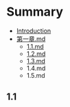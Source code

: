 # Summary

* [Introduction](README.md)
* [第一章.md](di-yi-zhang.md)
  * [1.1.md](11md.md)
  * [1.2.md](12md.md)
  * [1.3.md](13md.md)
  * 1.4.md
  * 1.5.md

## 1.1

